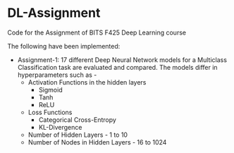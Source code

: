 # DL-Assignment

Code for the Assignment of BITS F425 Deep Learning course

The following have been implemented:

- Assignment-1:
17 different Deep Neural Network models for a Multiclass Classification task are evaluated and compared. The models differ in hyperparameters such as -
  - Activation Functions in the hidden layers
    - Sigmoid
    - Tanh
    - ReLU
  - Loss Functions
    - Categorical Cross-Entropy
    - KL-Divergence
  - Number of Hidden Layers - 1 to 10
  - Number of Nodes in Hidden Layers - 16 to 1024
